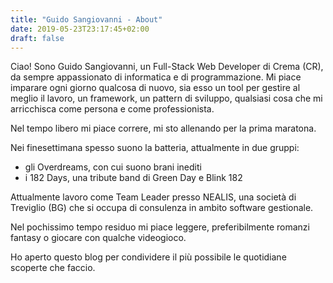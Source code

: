 ```yaml
---
title: "Guido Sangiovanni - About"
date: 2019-05-23T23:17:45+02:00
draft: false
---
```


Ciao! Sono Guido Sangiovanni, un Full-Stack Web Developer di Crema (CR), da sempre appassionato di informatica e di programmazione.
Mi piace imparare ogni giorno qualcosa di nuovo, sia esso un tool per gestire al meglio il lavoro, un framework, un pattern di sviluppo, qualsiasi cosa che mi arricchisca come persona e come professionista.

Nel tempo libero mi piace correre, mi sto allenando per la prima maratona.

Nei finesettimana spesso suono la batteria, attualmente in due gruppi:

- gli Overdreams, con cui suono brani inediti
- i 182 Days, una tribute band di Green Day e Blink 182


Attualmente lavoro come Team Leader presso NEALIS, una società di Treviglio (BG) che si occupa di consulenza in ambito software gestionale.

Nel pochissimo tempo residuo mi piace leggere, preferibilmente romanzi fantasy o giocare con qualche videogioco.

Ho aperto questo blog per condividere il più possibile le quotidiane scoperte che faccio.
